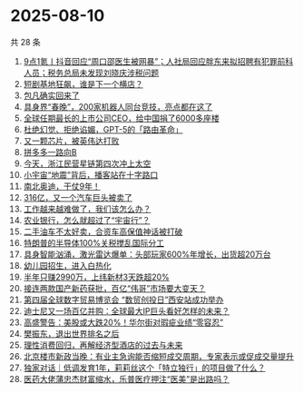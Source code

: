 # 2025-08-10

共 28 条

<!-- BEGIN 36KR -->
<!-- 最后更新时间 2025-08-10 07:25:44 +0800 -->
1. [9点1氪丨抖音回应“周口邵医生被网暴”；人社局回应胖东来拟招聘有犯罪前科人员；税务总局未发现刘晓庆涉税问题](https://36kr.com/p/3414321010625922)
1. [短剧基地狂飙，谁是下一个横店？](https://36kr.com/p/3414278770838913)
1. [包凡确实回来了](https://36kr.com/p/3415107290779264)
1. [具身界“春晚”，200家机器人同台竞技，亮点都在这了](https://36kr.com/p/3415061751795079)
1. [全球任期最长的上市公司CEO，给中国捐了6000多座楼](https://36kr.com/p/3415058108206468)
1. [杜绝幻觉、拒绝谄媚，GPT-5的「路由革命」](https://36kr.com/p/3414259316264585)
1. [又一颗芯片，被英伟达打败](https://36kr.com/p/3414981276290441)
1. [拼多多一路向B](https://36kr.com/p/3414187461529217)
1. [今天，浙江民营星链第四次冲上太空](https://36kr.com/p/3415261230206595)
1. [小宇宙“地震”背后，播客站在十字路口](https://36kr.com/p/3415042877263488)
1. [南北奥迪，干仗9年！](https://36kr.com/p/3414173167832704)
1. [316亿，又一个汽车巨头被卖了](https://36kr.com/p/3414984831864450)
1. [工作越来越难做了，我们该怎么办？](https://36kr.com/p/3387168030146049)
1. [农业银行，怎么就超过了“宇宙行”？](https://36kr.com/p/3414911622139270)
1. [二手油车不太好卖，合资车高保值神话被打破](https://36kr.com/p/3414154410561160)
1. [特朗普的半导体100%关税搅乱国际分工](https://36kr.com/p/3414880098995588)
1. [具身智能汹涌，激光雷达爆单：头部玩家600%年增长，出货超20万台](https://36kr.com/p/3414141455109507)
1. [幼儿园招生，进入白热化](https://36kr.com/p/3414278267162245)
1. [半年只赚2990万，上纬新材3天跌超20%](https://36kr.com/p/3414154596552065)
1. [接连两款国产新药获批，百亿“伟哥”市场要大变天？](https://36kr.com/p/3414855145819527)
1. [第四届全球数字贸易博览会 “数贸创投日”西安站成功举办](https://36kr.com/p/3414080477351300)
1. [迪士尼又一场百亿并购：全球最大IP巨头看好怎样的未来？](https://36kr.com/p/3414326265957765)
1. [高盛警告：美股或大跌20%！华尔街对瑕疵业绩“零容忍”](https://36kr.com/p/3414845216263810)
1. [樊振东，退出世界排名之后](https://36kr.com/p/3414319759675014)
1. [理性消费回归，再解经济型酒店的过去与未来](https://36kr.com/p/3414262079052164)
1. [北京楼市新政当晚：有业主急询能否缩短成交周期，专家表示或促成交量提升](https://36kr.com/p/3414372744760704)
1. [独家对话｜低调发育1年，莉莉丝这个「特立独行」的项目做了什么？](https://36kr.com/p/3414226795056521)
1. [医药大佬蒲忠杰财富缩水，乐普医疗押注“医美”是出路吗？](https://36kr.com/p/3414317568923780)
<!-- END 36KR -->